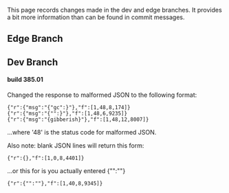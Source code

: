 This page records changes made in the dev and edge branches. It provides a bit more information than can be found in commit messages.

## Edge Branch

## Dev Branch
#### build 385.01
Changed the response to malformed JSON to the following format:

    {"r":{"msg":"{"gc":}"},"f":[1,48,8,174]}
    {"r":{"msg":"{"":}"},"f":[1,48,6,9235]}
    {"r":{"msg":"{gibberish}"},"f":[1,48,12,8007]}

...where '48' is the status code for malformed JSON.

Also note: blank JSON lines will return this form:

    {"r":{},"f":[1,0,8,4401]}

...or this for is you actually entered {"":""}

    {"r":{"":""},"f":[1,40,8,9345]}
